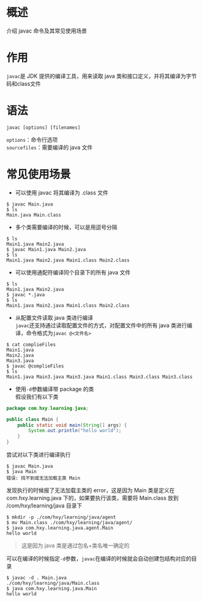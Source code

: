 # 概述
介绍 javac 命令及其常见使用场景

# 作用
`javac`是 JDK 提供的编译工具，用来读取 java 类和接口定义，并将其编译为字节码和class文件

# 语法
`javac [options] [filenames]`

`options`：命令行选项  
`sourcefiles`：需要编译的 java 文件

# 常见使用场景
* 可以使用 javac 将其编译为 .class 文件
```
$ javac Main.java
$ ls
Main.java Main.class
```

* 多个类需要编译的时候，可以是用逗号分隔
```
$ ls
Main1.java Main2.java
$ javac Main1.java Main2.java
$ ls
Main1.java Main2.java Main1.class Main2.class
```

* 可以使用通配符编译同个目录下的所有 java 文件
```
$ ls
Main1.java Main2.java
$ javac *.java
$ ls
Main1.java Main2.java Main1.class Main2.class
```
* 从配置文件读取 java 类进行编译  
`javac`还支持通过读取配置文件的方式，对配置文件中的所有 java 类进行编译，命令格式为`javac @<文件名>`
```
$ cat complieFiles
Main1.java
Main2.java
Main3.java
$ javac @complieFiles
$ ls 
Main1.java Main3.java Main3.java Main1.class Main3.class Main3.class
```
* 使用`-d`参数编译带 package 的类  
假设我们有以下类
```java
package com.hxy.learning.java;

public class Main {
    public static void main(String[] args) {
        System.out.println("hello world");
    }
}
```
尝试对以下类进行编译执行
```
$ javac Main.java
$ java Main
错误: 找不到或无法加载主类 Main
```
发现执行的时候报了无法加载主类的 error，这是因为 Main 类是定义在 com.hxy.learning.java 下的，如果要执行该类，需要将 Main.class 放到 /com/hxy/learning/java 目录下
```
$ mkdir -p ./com/hxy/learning/java/agent 
$ mv Main.class ./com/hxy/learning/java/agent/
$ java com.hxy.learning.java.agent.Main
hello world 
```
> 这是因为 java 类是通过包名+类名唯一确定的  

可以在编译的时候指定`-d`参数，`javac`在编译的时候就会自动创建包结构对应的目录
```
$ javac -d . Main.java
./com/hxy/learning/java/Main.class
$ java com.hxy.learning.java.Main
hello world
```